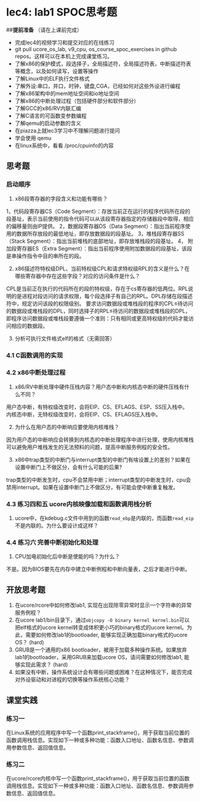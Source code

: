 # lec4: lab1 SPOC思考题

##**提前准备**
（请在上课前完成）

 - 完成lec4的视频学习和提交对应的在线练习
 - git pull ucore_os_lab, v9_cpu, os_course_spoc_exercises in github repos。这样可以在本机上完成课堂练习。
 - 了解x86的保护模式，段选择子，全局描述符，全局描述符表，中断描述符表等概念，以及如何读写，设置等操作
 - 了解Linux中的ELF执行文件格式
 - 了解外设:串口，并口，时钟，键盘,CGA，已经如何对这些外设进行编程
 - 了解x86架构中的mem地址空间和io地址空间
 - 了解x86的中断处理过程（包括硬件部分和软件部分）
 - 了解GCC的x86/RV内联汇编
 - 了解C语言的可函数变参数编程
 - 了解qemu的启动参数的含义
 - 在piazza上就lec3学习中不理解问题进行提问
 - 学会使用 qemu
 - 在linux系统中，看看 /proc/cpuinfo的内容

## 思考题

### 启动顺序

1. x86段寄存器的字段含义和功能有哪些？

1，代码段寄存器CS（Code Segment）：存放当前正在运行的程序代码所在段的段基址，表示当前使用的指令代码可以从该段寄存器指定的存储器段中取得，相应的偏移量则由IP提供。 2，数据段寄存器DS（Data Segment）：指出当前程序使用的数据所存放段的最低地址，即存放数据段的段基址。 3，堆栈段寄存器SS（Stack Segment）：指出当前堆栈的底部地址，即存放堆栈段的段基址。 4， 附加段寄存器ES（Extra Segment）：指出当前程序使用附加数据段的段基址，该段是串操作指令中目的串所在的段。

2. x86描述符特权级DPL、当前特权级CPL和请求特权级RPL的含义是什么？在哪些寄存器中存在这些字段？对应的访问条件是什么？

CPL是当前正在执行的代码所在的段的特权级，存在于cs寄存器的低两位。RPL说明的是进程对段访问的请求权限，每个段选择子有自己的RPL。DPL存储在段描述符中，规定访问该段的权限级别。
要求访问数据段或堆栈段的程序的CPL≤待访问的数据段或堆栈段的DPL，同时选择子的RPL≤待访问的数据段或堆栈段的DPL，即程序访问数据段或堆栈段要遵循一个准则：只有相同或更高特权级的代码才能访问相应的数据段。

3. 分析可执行文件格式elf的格式（无需回答）

### 4.1 C函数调用的实现

### 4.2 x86中断处理过程

1. x86/RV中断处理中硬件压栈内容？用户态中断和内核态中断的硬件压栈有什么不同？

用户态中断，有特权级改变时，会将EIP、CS、EFLAGS、ESP、SS压入栈中。
内核态中断，无特权级改变时，会将EIP、CS、EFLAGS压入栈中。

2. 为什么在用户态的中断响应要使用内核堆栈？

因为用户态的中断响应会转换到内核态的中断处理程序中进行处理，使用内核堆栈可以避免用户堆栈发生的无法预料的问题，提高中断服务例程的安全性。

3. x86中trap类型的中断门与interrupt类型的中断门有啥设置上的差别？如果在设置中断门上不做区分，会有什么可能的后果?

trap类型的中断发生时，cpu不会禁用中断；interrupt类型的中断发生时，cpu会禁用interrupt。如果在设置中断门上不做区分，有可能会使中断重复触发。

### 4.3 练习四和五 ucore内核映像加载和函数调用栈分析

1. ucore中，在kdebug.c文件中用到的函数`read_ebp`是内联的，而函数`read_eip`不是内联的。为什么要设计成这样？

### 4.4 练习六 完善中断初始化和处理

1. CPU加电初始化后中断是使能的吗？为什么？

不是。因为BIOS要先在内存中建立中断例程和中断向量表，之后才能进行中断。

## 开放思考题

1. 在ucore/rcore中如何修改lab1, 实现在出现除零异常时显示一个字符串的异常服务例程？
2. 在ucore lab1/bin目录下，通过`objcopy -O binary kernel kernel.bin`可以把elf格式的ucore kernel转变成体积更小巧的binary格式的ucore kernel。为此，需要如何修改lab1的bootloader, 能够实现正确加载binary格式的ucore OS？ (hard)
3. GRUB是一个通用的x86 bootloader，被用于加载多种操作系统。如果放弃lab1的bootloader，采用GRUB来加载ucore OS，请问需要如何修改lab1, 能够实现此需求？ (hard)
4. 如果没有中断，操作系统设计会有哪些问题或困难？在这种情况下，能否完成对外设驱动和对进程的切换等操作系统核心功能？

## 课堂实践
### 练习一
在Linux系统的应用程序中写一个函数print_stackframe()，用于获取当前位置的函数调用栈信息。实现如下一种或多种功能：函数入口地址、函数名信息、参数调用参数信息、返回值信息。

### 练习二
在ucore/rcore内核中写一个函数print_stackframe()，用于获取当前位置的函数调用栈信息。实现如下一种或多种功能：函数入口地址、函数名信息、参数调用参数信息、返回值信息。
